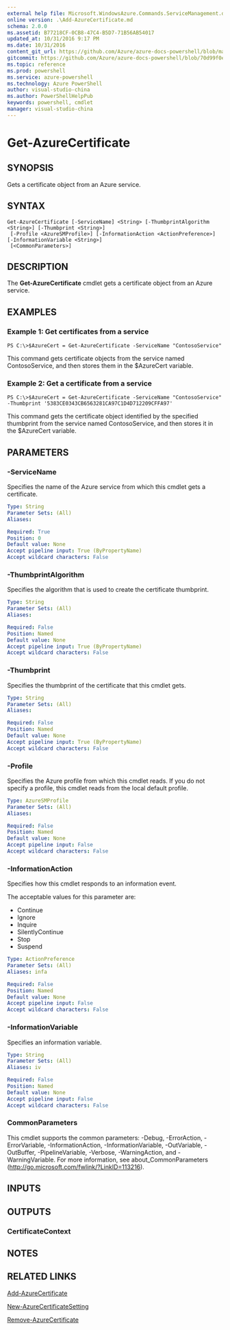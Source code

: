 ```yaml
---
external help file: Microsoft.WindowsAzure.Commands.ServiceManagement.dll-Help.xml
online version: .\Add-AzureCertificate.md
schema: 2.0.0
ms.assetid: B77218CF-0CB8-47C4-B5D7-71B56AB54017
updated_at: 10/31/2016 9:17 PM
ms.date: 10/31/2016
content_git_url: https://github.com/Azure/azure-docs-powershell/blob/master/azureps-cmdlets-docs/ServiceManagement/Azure.Service/v2.1.0/Get-AzureCertificate.md
gitcommit: https://github.com/Azure/azure-docs-powershell/blob/70d99f0e924efe152eb73454f7898f92d5a5db64/azureps-cmdlets-docs/ServiceManagement/Azure.Service/v2.1.0/Get-AzureCertificate.md
ms.topic: reference
ms.prod: powershell
ms.service: azure-powershell
ms.technology: Azure PowerShell
author: visual-studio-china
ms.author: PowerShellHelpPub
keywords: powershell, cmdlet
manager: visual-studio-china
---
```


# Get-AzureCertificate

## SYNOPSIS
Gets a certificate object from an Azure service.

## SYNTAX

```
Get-AzureCertificate [-ServiceName] <String> [-ThumbprintAlgorithm <String>] [-Thumbprint <String>]
 [-Profile <AzureSMProfile>] [-InformationAction <ActionPreference>] [-InformationVariable <String>]
 [<CommonParameters>]
```

## DESCRIPTION
The **Get-AzureCertificate** cmdlet gets a certificate object from an Azure service.

## EXAMPLES

### Example 1: Get certificates from a service
```
PS C:\>$AzureCert = Get-AzureCertificate -ServiceName "ContosoService"
```

This command gets certificate objects from the service named ContosoService, and then stores them in the $AzureCert variable.

### Example 2: Get a certificate from a service
```
PS C:\>$AzureCert = Get-AzureCertificate -ServiceName "ContosoService" -Thumbprint '5383CE0343CB6563281CA97C1D4D712209CFFA97'
```

This command gets the certificate object identified by the specified thumbprint from the service named ContosoService, and then stores it in the $AzureCert variable.

## PARAMETERS

### -ServiceName
Specifies the name of the Azure service from which this cmdlet gets a certificate.

```yaml
Type: String
Parameter Sets: (All)
Aliases: 

Required: True
Position: 0
Default value: None
Accept pipeline input: True (ByPropertyName)
Accept wildcard characters: False
```

### -ThumbprintAlgorithm
Specifies the algorithm that is used to create the certificate thumbprint.

```yaml
Type: String
Parameter Sets: (All)
Aliases: 

Required: False
Position: Named
Default value: None
Accept pipeline input: True (ByPropertyName)
Accept wildcard characters: False
```

### -Thumbprint
Specifies the thumbprint of the certificate that this cmdlet gets.

```yaml
Type: String
Parameter Sets: (All)
Aliases: 

Required: False
Position: Named
Default value: None
Accept pipeline input: True (ByPropertyName)
Accept wildcard characters: False
```

### -Profile
Specifies the Azure profile from which this cmdlet reads.
If you do not specify a profile, this cmdlet reads from the local default profile.

```yaml
Type: AzureSMProfile
Parameter Sets: (All)
Aliases: 

Required: False
Position: Named
Default value: None
Accept pipeline input: False
Accept wildcard characters: False
```

### -InformationAction
Specifies how this cmdlet responds to an information event.

The acceptable values for this parameter are:

- Continue
- Ignore
- Inquire
- SilentlyContinue
- Stop
- Suspend

```yaml
Type: ActionPreference
Parameter Sets: (All)
Aliases: infa

Required: False
Position: Named
Default value: None
Accept pipeline input: False
Accept wildcard characters: False
```

### -InformationVariable
Specifies an information variable.

```yaml
Type: String
Parameter Sets: (All)
Aliases: iv

Required: False
Position: Named
Default value: None
Accept pipeline input: False
Accept wildcard characters: False
```

### CommonParameters
This cmdlet supports the common parameters: -Debug, -ErrorAction, -ErrorVariable, -InformationAction, -InformationVariable, -OutVariable, -OutBuffer, -PipelineVariable, -Verbose, -WarningAction, and -WarningVariable. For more information, see about_CommonParameters (http://go.microsoft.com/fwlink/?LinkID=113216).

## INPUTS

## OUTPUTS

### CertificateContext

## NOTES

## RELATED LINKS

[Add-AzureCertificate](xref:ServiceManagement/Azure.Service/v2.1.0/Add-AzureCertificate.md)

[New-AzureCertificateSetting](xref:ServiceManagement/Azure.Service/v2.1.0/New-AzureCertificateSetting.md)

[Remove-AzureCertificate](xref:ServiceManagement/Azure.Service/v2.1.0/Remove-AzureCertificate.md)


